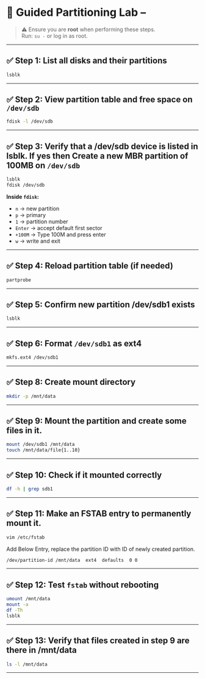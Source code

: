 # 🧪 Guided Partitioning Lab – 

> ⚠️ Ensure you are **root** when performing these steps.  
> Run: `su -` or log in as root.

---

## ✅ Step 1: List all disks and their partitions
```bash
lsblk
```

---

## ✅ Step 2: View partition table and free space on `/dev/sdb`
```bash
fdisk -l /dev/sdb
```

---

## ✅ Step 3: Verify that a /dev/sdb device is listed in lsblk. If yes then Create a new MBR partition of 100MB on `/dev/sdb`
```bash
lsblk
fdisk /dev/sdb
```
**Inside `fdisk`:**
- `n` → new partition  
- `p` → primary  
- `1` → partition number  
- `Enter` → accept default first sector  
- `+100M` → Type 100M and press enter  
- `w` → write and exit

---

## ✅ Step 4: Reload partition table (if needed)
```bash
partprobe
```

---

## ✅ Step 5: Confirm new partition /dev/sdb1 exists
```bash
lsblk
```

---

## ✅ Step 6: Format `/dev/sdb1` as ext4
```bash
mkfs.ext4 /dev/sdb1
```

---


## ✅ Step 8: Create mount directory
```bash
mkdir -p /mnt/data
```

---

## ✅ Step 9: Mount the partition and create some files in it.
```bash
mount /dev/sdb1 /mnt/data
touch /mnt/data/file{1..10}
```

---

## ✅ Step 10: Check if it mounted correctly
```bash
df -h | grep sdb1
```

---

## ✅ Step 11: Make an FSTAB entry to permanently mount it.
```bash
vim /etc/fstab
```
Add Below Entry, replace the partition ID with ID of newly created partition.
```bash
/dev/partition-id /mnt/data  ext4  defaults  0 0
```

---

## ✅ Step 12: Test `fstab` without rebooting
```bash
umount /mnt/data
mount -a
df -Th
lsblk
```

---

## ✅ Step 13: Verify that files created in **step 9** are there in /mnt/data
```bash
ls -l /mnt/data
```

---
